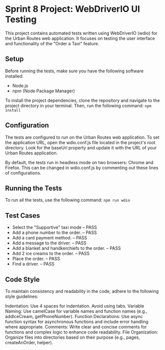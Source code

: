 # Sprint 8 Project: WebDriverIO UI Testing

This project contains automated tests written using WebDriverIO (wdio) for the Urban Routes web application. It focuses on testing the user interface and functionality of the "Order a Taxi" feature.

## Setup

Before running the tests, make sure you have the following software installed:

- Node.js
- npm (Node Package Manager)

To install the project dependencies, clone the repository and navigate to the project directory in your terminal. Then, run the following command:
```npm install```

## Configuration
The tests are configured to run on the Urban Routes web application. To set the application URL, open the wdio.conf.js file located in the project's root directory. Look for the baseUrl property and update it with the URL of your Urban Routes application.

By default, the tests run in headless mode on two browsers: Chrome and Firefox. This can be changed in wdio.conf.js by commenting out these lines of configurations.

## Running the Tests
To run all the tests, use the following command:
```npm run wdio```

## Test Cases
* Select the "Supportive" taxi mode – PASS
* Add a phone number to the order. – PASS
* Add a card payment method. – PASS
* Add a message to the driver. – PASS
* Add a blanket and handkerchiefs to the order. – PASS
* Add 2 ice creams to the order. – PASS
* Place the order. – PASS
* Find a driver. – PASS

## Code Style
To maintain consistency and readability in the code, adhere to the following style guidelines:

Indentation: Use 4 spaces for indentation. Avoid using tabs.
Variable Naming: Use camelCase for variable names and function names (e.g., addIceCream, getPhoneNumber).
Function Declarations: Use async function syntax for asynchronous functions and include error handling where appropriate.
Comments: Write clear and concise comments for functions and complex logic to enhance code readability.
File Organization: Organize files into directories based on their purpose (e.g., pages, createAnOrder, helper).